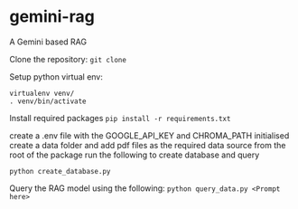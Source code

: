 # gemini-rag
A Gemini based RAG

Clone the repository:
`git clone `

Setup python virtual env: 
```
virtualenv venv/
. venv/bin/activate
```

Install required packages
`pip install -r requirements.txt`

create a .env file with the GOOGLE_API_KEY and CHROMA_PATH initialised
create a data folder and add pdf files as the required data source
from the root of the package run the following to create database and query

`python create_database.py`

Query the RAG model using the following:
`python query_data.py <Prompt here>`